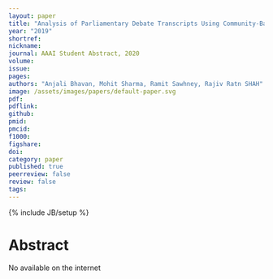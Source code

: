 ```yaml
---
layout: paper
title: "Analysis of Parliamentary Debate Transcripts Using Community-Based Graphical Approaches."
year: "2019"
shortref: 
nickname: 
journal: AAAI Student Abstract, 2020
volume: 
issue: 
pages: 
authors: "Anjali Bhavan, Mohit Sharma, Ramit Sawhney, Rajiv Ratn SHAH"
image: /assets/images/papers/default-paper.svg
pdf: 
pdflink: 
github: 
pmid: 
pmcid: 
f1000: 
figshare: 
doi: 
category: paper
published: true
peerreview: false
review: false
tags: 
---
```


{% include JB/setup %}

# Abstract

No available on the internet